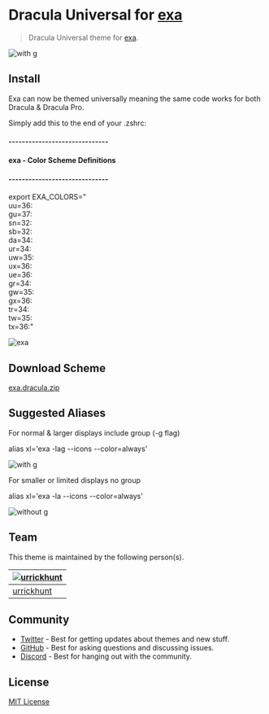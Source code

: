 # Dracula Universal for [exa](https://github.com/ogham/exa)

> Dracula Universal theme for [exa](https://github.com/ogham/exa).

![with g](https://user-images.githubusercontent.com/96319944/232595272-5a41e29e-e121-4ab7-a406-48fb77481a92.png)

## Install

Exa can now be themed universally meaning the same code works for both Dracula & Dracula Pro. 

Simply add this to the end of your .zshrc:

#### ------------------------------
#### exa - Color Scheme Definitions
#### ------------------------------
export EXA_COLORS="\
uu=36:\
gu=37:\
sn=32:\
sb=32:\
da=34:\
ur=34:\
uw=35:\
ux=36:\
ue=36:\
gr=34:\
gw=35:\
gx=36:\
tr=34:\
tw=35:\
tx=36:"

![exa](https://user-images.githubusercontent.com/96319944/232595402-ef611d32-7ac3-41eb-a536-1816c9371c15.png)

## Download Scheme

[exa.dracula.zip](https://github.com/dracula/exa/files/11355370/exa.dracula.zip)

## Suggested Aliases

For normal & larger displays include group (-g flag)

alias xl='exa -lag --icons --color=always'

![with g](https://user-images.githubusercontent.com/96319944/232595498-7eb0a640-63af-4fb5-abeb-7a2a40a9dbb5.png)


For smaller or limited displays no group 

alias xl='exa -la --icons --color=always'

![without g](https://user-images.githubusercontent.com/96319944/232595553-75151e2d-b2fa-4be7-9351-cabd9b0ac5b0.png)


## Team

This theme is maintained by the following person(s).

| [![urrickhunt](https://github.com/urrickhunt.png?size=100)](https://github.com/urrickhunt)|
| ----------------------------------------------------------------------------------------- |
| [urrickhunt](https://github.com/urrickhunt)                                               |

## Community

- [Twitter](https://twitter.com/draculatheme) - Best for getting updates about themes and new stuff.
- [GitHub](https://github.com/dracula/dracula-theme/discussions) - Best for asking questions and discussing issues.
- [Discord](https://draculatheme.com/discord-invite) - Best for hanging out with the community.

## License

[MIT License](./LICENSE)
